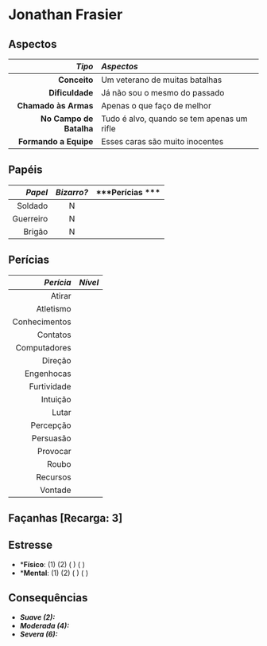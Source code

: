 # Jonathan Frasier

## Aspectos

|              ***Tipo*** | ***Aspectos***                             |
|------------------------:|:-------------------------------------------|
|            **Conceito** | Um veterano de muitas batalhas             |
|         **Dificuldade** | Já não sou o mesmo do passado              |
|    **Chamado às Armas** | Apenas o que faço de melhor                |
| **No Campo de Batalha** | Tudo é alvo, quando se tem apenas um rifle |
|   **Formando a Equipe** | Esses caras são muito inocentes            |

## Papéis

| ***Papel*** | ***Bizarro?*** | ***Perícias *** |
|------------:|:--------------:|-----------------|
|     Soldado | N              |                 |
|   Guerreiro | N              |                 |
|      Brigão | N              |                 |

## Perícias

| ***Perícia*** | ***Nível*** |
|--------------:|-------------|
|        Atirar |             |
|     Atletismo |             |
| Conhecimentos |             |
|      Contatos |             |
|  Computadores |             |
|       Direção |             |
|    Engenhocas |             |
|   Furtividade |             |
|      Intuição |             |
|         Lutar |             |
|     Percepção |             |
|     Persuasão |             |
|      Provocar |             |
|         Roubo |             |
|      Recursos |             |
|       Vontade |             |

## Façanhas [Recarga: 3]

## Estresse

+ ***Físico**: (1) (2) ( ) ( )
+ ***Mental**: (1) (2) ( ) ( )

## Consequências

+ ___Suave (2):___
+ ___Moderada (4):___
+ ___Severa (6):___
